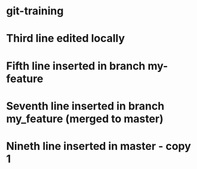 # git-training

# Third line edited locally

# Fifth line inserted in branch my-feature

# Seventh line inserted in branch my_feature (merged to master)

# Nineth line inserted in master - copy 1
